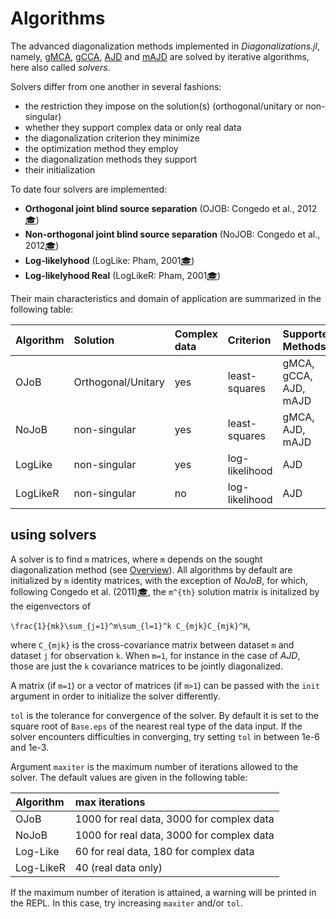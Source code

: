 # Algorithms

The advanced diagonalization methods implemented in *Diagonalizations.jl*,
namely, [gMCA](@ref), [gCCA](@ref), [AJD](@ref) and [mAJD](@ref)
are solved by iterative algorithms, here also called *solvers*.

Solvers differ from one another in several fashions:
- the restriction they impose on the solution(s) (orthogonal/unitary or non-singular)
- whether they support complex data or only real data
- the diagonalization criterion they minimize
- the optimization method they employ
- the diagonalization methods they support
- their initialization

To date four solvers are implemented:

- **Orthogonal joint blind source separation** (OJOB: Congedo et al., 2012[🎓](@ref))
- **Non-orthogonal joint blind source separation** (NoJOB: Congedo et al., 2012[🎓](@ref))
- **Log-likelyhood** (LogLike: Pham, 2001[🎓](@ref))
- **Log-likelyhood Real** (LogLikeR: Pham, 2001[🎓](@ref))

Their main characteristics and domain of application are summarized in the following table:

| Algorithm  | Solution | Complex data | Criterion | Supported Methods |
|:-----------|:---------|:-------------|:----------|:--------|
| OJoB       | Orthogonal/Unitary| yes       | least-squares | gMCA, gCCA, AJD, mAJD |
| NoJoB      | non-singular| yes       | least-squares | gMCA, AJD, mAJD |
| LogLike    | non-singular| yes       | log-likelihood | AJD |
| LogLikeR   | non-singular| no        | log-likelihood | AJD |

## using solvers

A solver is to find ``m`` matrices, where ``m`` depends on the
sought diagonalization method (see [Overview](@ref)).
All algorithms by default are initialized by ``m`` identity
matrices, with the exception of *NoJoB*,
for which, following Congedo et al. (2011)[🎓](@ref), the ``m^{th}`` solution
matrix is initalized by the eigenvectors of

``\frac{1}{mk}\sum_{j=1}^m\sum_{l=1}^k C_{mjk}C_{mjk}^H``,

where ``C_{mjk}`` is the cross-covariance matrix between dataset
``m`` and dataset ``j`` for observation ``k``. When ``m=1``,
for instance in the case of *AJD*, those are just the ``k`` covariance matrices
to be jointly diagonalized.

A matrix (if ``m=1``) or a vector of matrices (if ``m>1``) can be passed with the `init` argument in order to initialize
the solver differently.

`tol` is the tolerance for convergence of the solver.
By default it is set to the square root of `Base.eps` of the nearest real type of the data input. If the solver encounters difficulties in converging, try setting `tol` in between 1e-6 and 1e-3.

Argument `maxiter` is the maximum number of iterations allowed to the solver. The default values are given in the following table:

| Algorithm  | max iterations |
|:-----------|:---------------|
| OJoB       | 1000 for real data, 3000 for complex data |
| NoJoB      | 1000 for real data, 3000 for complex data |
| Log-Like   | 60 for real data, 180 for complex data |
| Log-LikeR  | 40 (real data only) |

If the maximum number of iteration
is attained, a warning will be printed in the REPL.
In this case, try increasing `maxiter` and/or `tol`.
